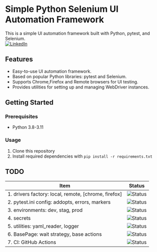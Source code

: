 # Simple Python Selenium UI Automation Framework

This is a simple UI automation framework built with Python, pytest, and Selenium.
<br>
[![LinkedIn](https://img.shields.io/badge/LinkedIn-Connect-blue)](https://www.linkedin.com/in/your-username/)



## Features

- Easy-to-use UI automation framework.
- Based on popular Python libraries: pytest and Selenium.
- Supports Chrome,Firefox and Remote browsers for UI testing.
- Provides utilities for setting up and managing WebDriver instances.

## Getting Started

### Prerequisites

- Python 3.8-3.11

### Usage

1. Clone this repository
2. Install required dependencies with
```pip install -r requirements.txt```



## TODO

| Item                                          | Status                                                   |
|-----------------------------------------------|----------------------------------------------------------|
| 1. drivers factory: local, remote, [chrome, firefox] | ![Status](https://img.shields.io/badge/DONE-brightgreen)      |
| 2. pytest.ini config: addopts, errors, markers | ![Status](https://img.shields.io/badge/PROGRESS-blue)      |
| 3. environments: dev, stag, prod              | ![Status](https://img.shields.io/badge/TODO-yellow)      |
| 4. secrets                                    | ![Status](https://img.shields.io/badge/TODO-yellow)      |
| 5. utilities: yaml_reader, logger             | ![Status](https://img.shields.io/badge/DONE-brightgreen)      |
| 6. BasePage: wait strategy, base actions      | ![Status](https://img.shields.io/badge/DONE-brightgreen) |
| 7. CI: GitHub Actions                                       | ![Status](https://img.shields.io/badge/TODO-yellow)      |
